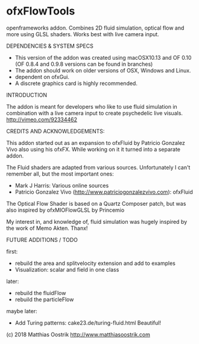 
ofxFlowTools
============

openframeworks addon. Combines 2D fluid simulation, optical flow and more using GLSL shaders. Works best with live camera input.

DEPENDENCIES & SYSTEM SPECS

- This version of the addon was created using macOSX10.13 and OF 0.10 (OF 0.8.4 and 0.9.8 versions can be found in branches)
- The addon should work on older versions of OSX, Windows and Linux.
- dependent on ofxGui.
- A discrete graphics card is highly recommended.


INTRODUCTION

The addon is meant for developers who like to use fluid simulation in combination with a live camera input to create psychedelic live visuals.
http://vimeo.com/92334462


CREDITS AND ACKNOWLEDGEMENTS:

This addon started out as an expansion to ofxFluid by Patricio Gonzalez Vivo also using his ofxFX. While working on it it turned into a separate addon.

The Fluid shaders are adapted from various sources. Unfortunately I can't remember all, but the most important ones:
- Mark J Harris: Various online sources
- Patricio Gonzalez Vivo (http://www.patriciogonzalezvivo.com): ofxFluid

The Optical Flow Shader is based on a Quartz Composer patch, but was also inspired by ofxMIOFlowGLSL by Princemio

My interest in, and knowledge of, fluid simulation was hugely inspired by the work of Memo Akten. Thanx!


FUTURE ADDITIONS / TODO

first:
- rebuild the area and splitvelocity extension and add to examples
- Visualization: scalar and field in one class

later:
- rebuild the fluidFlow
- rebuild the particleFlow

maybe later:
- Add Turing patterns: cake23.de/turing-fluid.html Beautiful!

(c) 2018 Matthias Oostrik
http://www.matthiasoostrik.com



